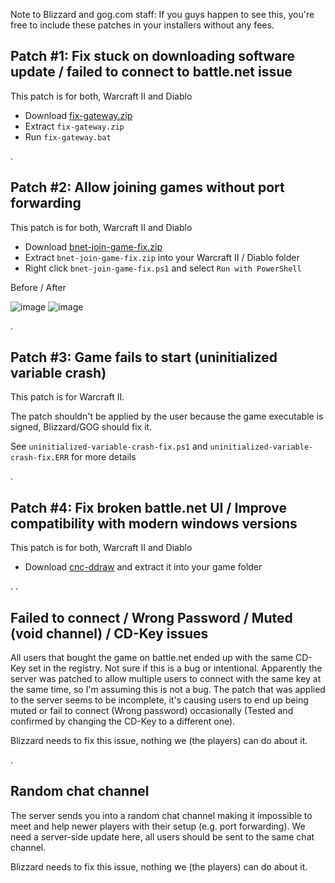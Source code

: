 Note to Blizzard and gog.com staff: If you guys happen to see this, you're free to include these patches in your installers without any fees.


Patch #1: Fix stuck on downloading software update / failed to connect to battle.net issue
-----------------
This patch is for both, Warcraft II and Diablo

 - Download [fix-gateway.zip](https://downgit.github.io/#/home?url=https://github.com/FunkyFr3sh/Warcraft-II-Powershell-Patches/blob/main/fix-gateway.bat)
 - Extract `fix-gateway.zip`
 - Run `fix-gateway.bat`


.

Patch #2: Allow joining games without port forwarding
-----------------
This patch is for both, Warcraft II and Diablo

 - Download [bnet-join-game-fix.zip](https://downgit.github.io/#/home?url=https://github.com/FunkyFr3sh/Warcraft-II-Powershell-Patches/blob/main/bnet-join-game-fix.ps1)
 - Extract `bnet-join-game-fix.zip` into your Warcraft II / Diablo folder
 - Right click `bnet-join-game-fix.ps1` and select `Run with PowerShell`


Before / After

![image](https://github.com/FunkyFr3sh/Warcraft-II-Powershell-Patches/assets/8355237/3b0b7684-bcdb-48cf-b7f9-04055a953a92) ![image](https://github.com/FunkyFr3sh/Warcraft-II-Powershell-Patches/assets/8355237/d5c58a4c-b2f0-4915-8459-5da5fd0a099f)

.

Patch #3: Game fails to start (uninitialized variable crash)
-----------------
This patch is for Warcraft II. 

The patch shouldn't be applied by the user because the game executable is signed, Blizzard/GOG should fix it.

See `uninitialized-variable-crash-fix.ps1` and `uninitialized-variable-crash-fix.ERR` for more details

.

Patch #4: Fix broken battle.net UI / Improve compatibility with modern windows versions
-----------------
This patch is for both, Warcraft II and Diablo

- Download [cnc-ddraw](https://github.com/FunkyFr3sh/cnc-ddraw/releases/tag/battle.net) and extract it into your game folder 

.
.

Failed to connect / Wrong Password / Muted (void channel) / CD-Key issues
-----------------
All users that bought the game on battle.net ended up with the same CD-Key set in the registry. Not sure if this is a bug or intentional. Apparently the server was patched to allow multiple users to connect with the same key at the same time, so I'm assuming this is not a bug. The patch that was applied to the server seems to be incomplete, it's causing users to end up being muted or fail to connect (Wrong password) occasionally (Tested and confirmed by changing the CD-Key to a different one).

Blizzard needs to fix this issue, nothing we (the players) can do about it.

.

Random chat channel
-----------------
The server sends you into a random chat channel making it impossible to meet and help newer players with their setup (e.g. port forwarding). We need a server-side update here, all users should be sent to the same chat channel.

Blizzard needs to fix this issue, nothing we (the players) can do about it. 
